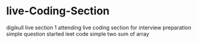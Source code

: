 
# live-Coding-Section
digikull live section 1
attending live coding section for interview preparation 
simple question 
started leet code simple
two sum of array 
